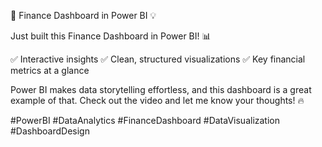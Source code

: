 🚀 Finance Dashboard in Power BI 💡

Just built this Finance Dashboard in Power BI! 📊

✅ Interactive insights
✅ Clean, structured visualizations
✅ Key financial metrics at a glance

Power BI makes data storytelling effortless, and this dashboard is a great example of that. Check out the video and let me know your thoughts! 🔥

#PowerBI #DataAnalytics #FinanceDashboard #DataVisualization #DashboardDesign
